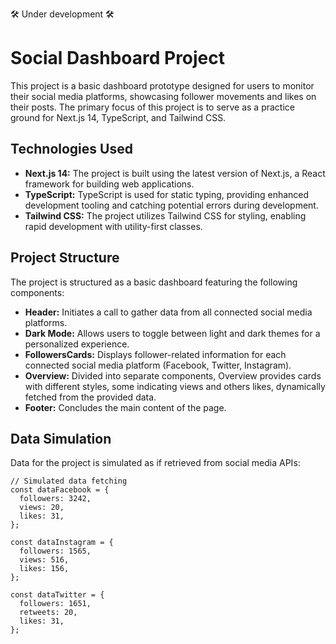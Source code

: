 🛠️ Under development 🛠️

# Social Dashboard Project

This project is a basic dashboard prototype designed for users to monitor their social media platforms, showcasing follower movements and likes on their posts. The primary focus of this project is to serve as a practice ground for Next.js 14, TypeScript, and Tailwind CSS.

## Technologies Used

- **Next.js 14:** The project is built using the latest version of Next.js, a React framework for building web applications.
- **TypeScript:** TypeScript is used for static typing, providing enhanced development tooling and catching potential errors during development.
- **Tailwind CSS:** The project utilizes Tailwind CSS for styling, enabling rapid development with utility-first classes.

## Project Structure

The project is structured as a basic dashboard featuring the following components:

- **Header:** Initiates a call to gather data from all connected social media platforms.
- **Dark Mode:** Allows users to toggle between light and dark themes for a personalized experience.
- **FollowersCards:** Displays follower-related information for each connected social media platform (Facebook, Twitter, Instagram).
- **Overview:** Divided into separate components, Overview provides cards with different styles, some indicating views and others likes, dynamically fetched from the provided data.
- **Footer:** Concludes the main content of the page.

## Data Simulation

Data for the project is simulated as if retrieved from social media APIs:

```tsx
// Simulated data fetching
const dataFacebook = {
  followers: 3242,
  views: 20,
  likes: 31,
};

const dataInstagram = {
  followers: 1565,
  views: 516,
  likes: 156,
};

const dataTwitter = {
  followers: 1651,
  retweets: 20,
  likes: 31,
};
```
